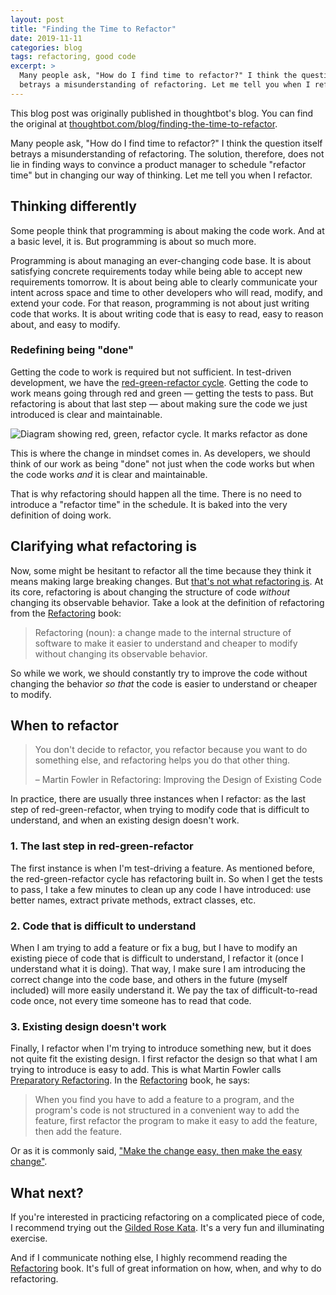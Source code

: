 ```yaml
---
layout: post
title: "Finding the Time to Refactor"
date: 2019-11-11
categories: blog
tags: refactoring, good code
excerpt: >
  Many people ask, "How do I find time to refactor?" I think the question itself
  betrays a misunderstanding of refactoring. Let me tell you when I refactor.
---
```


<div class="message">
  This blog post was originally published in thoughtbot's blog. You can find the
  original at <a
  href="https://thoughtbot.com/blog/finding-the-time-to-refactor">thoughtbot.com/blog/finding-the-time-to-refactor</a>.
</div>

Many people ask, "How do I find time to refactor?" I think the question itself
betrays a misunderstanding of refactoring. The solution, therefore, does not lie
in finding ways to convince a product manager to schedule "refactor time" but in
changing our way of thinking. Let me tell you when I refactor.

## Thinking differently

Some people think that programming is about making the code work. And at a basic
level, it is. But programming is about so much more.

Programming is about managing an ever-changing code base. It is about satisfying
concrete requirements today while being able to accept new requirements
tomorrow. It is about being able to clearly communicate your intent across space
and time to other developers who will read, modify, and extend your code. For
that reason, programming is not about just writing code that works. It is about
writing code that is easy to read, easy to reason about, and easy to modify.

### Redefining being "done"

Getting the code to work is required but not sufficient. In test-driven
development, we have the [red-green-refactor cycle]. Getting the code to work
means going through red and green &mdash; getting the tests to pass. But
refactoring is about that last step &mdash; about making sure the code we just
introduced is clear and maintainable.

![Diagram showing red, green, refactor cycle. It marks refactor as done](https://images.thoughtbot.com/blog-vellum-image-uploads/RcclOB9nRC6ejvnAWXk5_finding-time-refactor-tdd-cycle.png)

This is where the change in mindset comes in. As developers, we should think of
our work as being "done" not just when the code works but when the code works
_and_ it is clear and maintainable.

That is why refactoring should happen all the time. There is no need to
introduce a "refactor time" in the schedule. It is baked into the very
definition of doing work.

[red-green-refactor cycle]: https://thoughtbot.com/upcase/videos/red-green-refactor-by-example

## Clarifying what refactoring is

Now, some might be hesitant to refactor all the time because they think it means
making large breaking changes. But [that's not what refactoring is]. At
its core, refactoring is about changing the structure of code _without_ changing
its observable behavior. Take a look at the definition of refactoring from the
[Refactoring] book:

> Refactoring (noun): a change made to the internal structure of software to
> make it easier to understand and cheaper to modify without changing its
> observable behavior.

So while we work, we should constantly try to improve the code without changing
the behavior _so that_ the code is easier to understand or cheaper to modify.

[that's not what refactoring is]: http://www.germanvelasco.com/blog/2019/10/31/lets-not-misuse-refactoring.html

## When to refactor

> You don't decide to refactor, you refactor because you want to do something
> else, and refactoring helps you do that other thing.
>
> &ndash; Martin Fowler in Refactoring: Improving the Design of Existing Code

In practice, there are usually three instances when I refactor: as the last
step of red-green-refactor, when trying to modify code that is difficult to
understand, and when an existing design doesn't work.

### 1. The last step in red-green-refactor

The first instance is when I'm test-driving a feature. As mentioned before, the
red-green-refactor cycle has refactoring built in. So when I get the tests to
pass, I take a few minutes to clean up any code I have introduced: use better
names, extract private methods, extract classes, etc.

### 2. Code that is difficult to understand

When I am trying to add a feature or fix a bug, but I have to modify an
existing piece of code that is difficult to understand, I refactor it (once I
understand what it is doing). That way, I make sure I am introducing the
correct change into the code base, and others in the future (myself
included) will more easily understand it. We pay the tax of difficult-to-read
code once, not every time someone has to read that code.

### 3. Existing design doesn't work

Finally, I refactor when I'm trying to introduce something new, but it does
not quite fit the existing design. I first refactor the design so that what I am
trying to introduce is easy to add. This is what Martin Fowler calls
[Preparatory Refactoring]. In the [Refactoring] book, he says:

> When you find you have to add a feature to a program, and the program's code is
not structured in a convenient way to add the feature, first refactor the
program to make it easy to add the feature, then add the feature.

Or as it is commonly said, ["Make the change easy, then make the easy
change"](https://twitter.com/kentbeck/status/250733358307500032).

## What next?

If you're interested in practicing refactoring on a complicated piece of code, I
recommend trying out the [Gilded Rose Kata]. It's a very fun and illuminating
exercise.

And if I communicate nothing else, I highly recommend reading the [Refactoring]
book. It's full of great information on how, when, and why to do refactoring.

[Refactoring]: https://martinfowler.com/books/refactoring.html
[preparatory refactoring]: https://martinfowler.com/articles/preparatory-refactoring-example.html
[Gilded Rose Kata]: https://github.com/jimweirich/gilded_rose_kata
